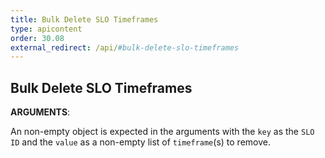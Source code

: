 ```yaml
---
title: Bulk Delete SLO Timeframes
type: apicontent
order: 30.08
external_redirect: /api/#bulk-delete-slo-timeframes
---
```


## Bulk Delete SLO Timeframes

**ARGUMENTS**:

An non-empty object is expected in the arguments with the `key` as the `SLO ID` and the `value` as
a non-empty list of `timeframe`(s) to remove.

